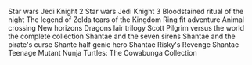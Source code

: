 Star wars Jedi Knight 2
Star wars Jedi Knight 3
Bloodstained ritual of the night
The legend of Zelda tears of the Kingdom
Ring fit adventure
Animal crossing New horizons
Dragons lair trilogy
Scott Pilgrim versus the world the complete collection
Shantae and the seven sirens
Shantae and the pirate's curse
Shante half genie hero
Shantae Risky's Revenge
Shantae
Teenage Mutant Nunja Turtles: The Cowabunga Collection
